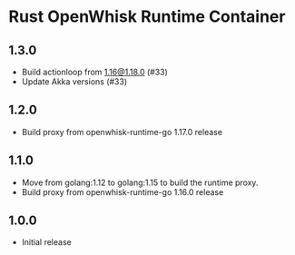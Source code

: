 <!--
#
# Licensed to the Apache Software Foundation (ASF) under one or more
# contributor license agreements.  See the NOTICE file distributed with
# this work for additional information regarding copyright ownership.
# The ASF licenses this file to You under the Apache License, Version 2.0
# (the "License"); you may not use this file except in compliance with
# the License.  You may obtain a copy of the License at
#
#     http://www.apache.org/licenses/LICENSE-2.0
#
# Unless required by applicable law or agreed to in writing, software
# distributed under the License is distributed on an "AS IS" BASIS,
# WITHOUT WARRANTIES OR CONDITIONS OF ANY KIND, either express or implied.
# See the License for the specific language governing permissions and
# limitations under the License.
#
-->

# Rust  OpenWhisk Runtime Container

## 1.3.0
  - Build actionloop from 1.16@1.18.0 (#33)
  - Update Akka versions (#33)

## 1.2.0
  - Build proxy from openwhisk-runtime-go 1.17.0 release

## 1.1.0
  - Move from golang:1.12 to golang:1.15 to build the runtime proxy.
  - Build proxy from openwhisk-runtime-go 1.16.0 release

## 1.0.0
  - Initial release
